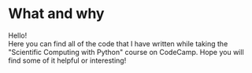 # What and why

Hello!  
Here you can find all of the code that I have written while taking the "Scientific Computing with Python" course on CodeCamp. Hope you will find some of it helpful or interesting!
